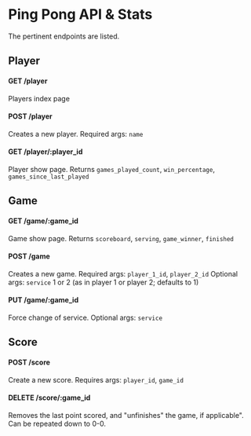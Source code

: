 # Ping Pong API & Stats
The pertinent endpoints are listed.

## Player

#### GET /player
Players index page

#### POST /player
Creates a new player.
Required args: `name`

#### GET /player/:player_id
Player show page. Returns `games_played_count`, `win_percentage`, `games_since_last_played`

## Game

#### GET /game/:game_id
Game show page. Returns `scoreboard`, `serving`, `game_winner`, `finished`

#### POST /game
Creates a new game.
Required args: `player_1_id`, `player_2_id`
Optional args: `service` 1 or 2 (as in player 1 or player 2; defaults to 1)

#### PUT /game/:game_id
Force change of service.
Optional args: `service`

## Score

#### POST /score
Create a new score.
Requires args: `player_id`, `game_id`

#### DELETE /score/:game_id
Removes the last point scored, and "unfinishes" the game, if applicable". Can be repeated down to 0-0.
